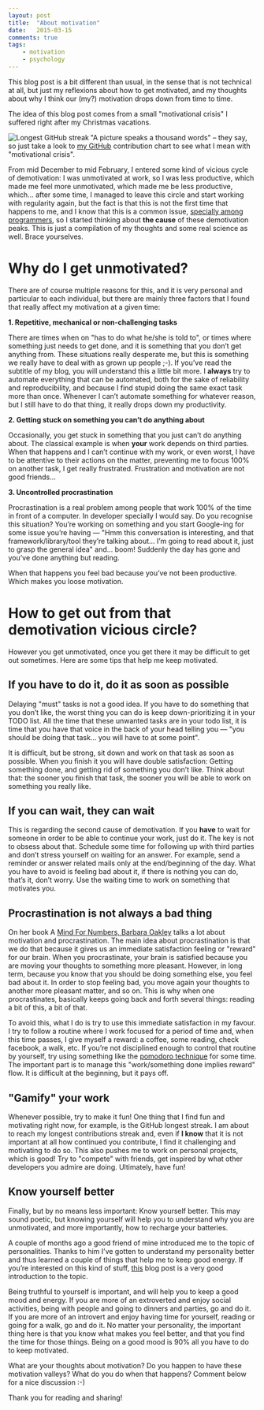 ```yaml
---
layout: post
title:  "About motivation"
date:   2015-03-15
comments: true
tags:
    - motivation
    - psychology
---
```

This blog post is a bit different than usual, in the sense that is not technical at all,
but just my reflexions about how to get motivated, and my thoughts about why I think our (my?) motivation drops down from time to time.

The idea of this blog post comes from a small "motivational crisis" I suffered right after my Christmas vacations.

<img src="{{ site.url }}/assets/images/motivation/streak.png" alt="Longest GitHub streak" align="left">

"A picture speaks a thousand words" – they say, so just take a look to [my GitHub][github] contribution chart to see what I mean with "motivational crisis".

From mid December to mid February, I entered some kind of vicious cycle of demotivation:
I was unmotivated at work, so I was less productive, which made me feel more unmotivated,
which made me be less productive, which… after some time, I managed to leave this circle and
start working with regularity again, but the fact is that this is not the first time that happens
to me, and I know that this is a common issue, [specially among programmers][thread], so I started thinking
about **the cause** of these demotivation peaks. This is just a compilation of my thoughts and some real science as well.
Brace yourselves.

# Why do I get unmotivated?
There are of course multiple reasons for this, and it is very personal and particular
to each individual, but there are mainly three factors that I found that really affect my motivation at a given time:

**1. Repetitive, mechanical or non-challenging tasks**

There are times when on "has to do what he/she is told to", or times where something
just needs to get done, and it is something that you don’t get anything from. These
situations really desperate me, but this is something we really have to deal with as grown up people ;-).
If you’ve read the subtitle of my blog, you will understand this a little bit more. I **always** try to automate
everything that can be automated, both for the sake of reliability and reproducibility, and because
I find stupid doing the same exact task more than once. Whenever I can’t automate something for
whatever reason, but I still have to do that thing, it really drops down my productivity.

**2. Getting stuck on something you can’t do anything about**

Occasionally, you get stuck in something that you just can’t do anything about.
The classical example is when **your** work depends on third parties. When that happens and I can’t continue with my work, or even worst,
I have to be attentive to their actions on the matter, preventing me to focus 100% on another task,
I get really frustrated. Frustration and motivation are not good friends…

**3. Uncontrolled procrastination**

Procrastination is a real problem among people that work 100% of the time in front of a computer.
In developer specially I would say. Do you recognise this situation? You’re working on something
and you start Google-ing for some issue you’re having — "Hmm this conversation is interesting,
and that framework/library/tool they’re talking about… I’m going to read about it, just to grasp
the general idea" and… boom! Suddenly the day has gone and you’ve done anything but reading.

When that happens you feel bad because you’ve not been productive. Which makes you loose motivation.

# How to get out from that demotivation vicious circle?

However you get unmotivated, once you get there it may be difficult to get out sometimes. Here are some tips that help me keep motivated.

## If you have to do it, do it as soon as possible

Delaying "must" tasks is not a good idea. If you have to do something that you don’t like,
the worst thing you can do is keep down-prioritizing it in your TODO list. All the time
that these unwanted tasks are in your todo list, it is time that you have that voice in the back
of your head telling you — "you should be doing that task… you will have to at some point".

It is difficult, but be strong, sit down and work on that task as soon as possible. When you
finish it you will have double satisfaction: Getting something done, and getting rid of something you don’t like.
Think about that: the sooner you finish that task, the sooner you will be able to work on something you really like.

## If you can wait, they can wait

This is regarding the second cause of demotivation. If you **have** to wait for someone
in order to be able to continue your work, just do it. The key is not to obsess about that.
Schedule some time for following up with third parties and don’t stress yourself on waiting for an answer.
For example, send a reminder or answer related mails only at the end/beginning of the day.
What you have to avoid is feeling bad about it, if there is nothing you can do, that’s it, don’t worry.
Use the waiting time to work on something that motivates you.

## Procrastination is not always a bad thing

On her book A [Mind For Numbers, Barbara Oakley][numbers] talks a lot about motivation and procrastination.
The main idea about procrastination is that we do that because it gives us an immediate satisfaction feeling or "reward" for our brain.
When you procrastinate, your brain is satisfied because you are moving your thoughts to something more pleasant.
However, in long term, because you know that you should be doing something else, you feel bad about it. In order
to stop feeling bad, you move again your thoughts to another more pleasant matter, and so on. This is why when one procrastinates,
basically keeps going back and forth several things: reading a bit of this, a bit of that.

To avoid this, what I do is try to use this immediate satisfaction in my favour.
I try to follow a routine where I work focused for a period of time and, when this time passes,
I give myself a reward: a coffee, some reading, check facebook, a walk, etc. If you’re not disciplined
enough to control that routine by yourself, try using something like the [pomodoro technique][pomodoro] for some time.
The important part is to manage this "work/something done implies reward" flow. It is difficult at the beginning, but it pays off.

## "Gamify" your work

Whenever possible, try to make it fun! One thing that I find fun and motivating right now,
for example, is the GitHub longest streak. I am about to reach my longest contributions streak and,
even if **I know** that it is not important at all how continued you contribute, I find it challenging
and motivating to do so. This also pushes me to work on personal projects, which is good! Try to "compete"
with friends, get inspired by what other developers you admire are doing. Ultimately, have fun!

## Know yourself better

Finally, but by no means less important: Know yourself better. This may sound poetic,
but knowing yourself will help you to understand why you are unmotivated, and more importantly, how to recharge your batteries.

A couple of months ago a good friend of mine introduced me to the topic of personalities. Thanks to him I’ve gotten to
understand my personality better and thus learned a couple of things that help me to keep good energy.
If you’re interested on this kind of stuff, [this][post] blog post is a very good introduction to the topic.

Being truthful to yourself is important, and will help you to keep a good mood and energy. If you are more
of an extroverted and enjoy social activities, being with people and going to dinners and parties, go and do it.
If you are more of an introvert and enjoy having time for yourself, reading or going for a walk, go and do it.
No matter your personality, the important thing here is that you know what makes you feel better, and that you
find the time for those things. Being on a good mood is 90% all you have to do to keep motivated.

What are your thoughts about motivation? Do you happen to have these motivation valleys? What do you do when that happens? Comment below for a nice discussion :-)

Thank you for reading and sharing!

[github]: https://github.com/guillermo-carrasco
[thread]: http://stackoverflow.com/questions/1393148/programming-psychology-when-why-and-how-long-are-your-totaly-unmotivated-phase
[numbers]: http://www.barbaraoakley.com/mfn.html
[pomodoro]: http://pomodorotechnique.com/
[post]: http://www.16personalities.com/articles/our-theory
